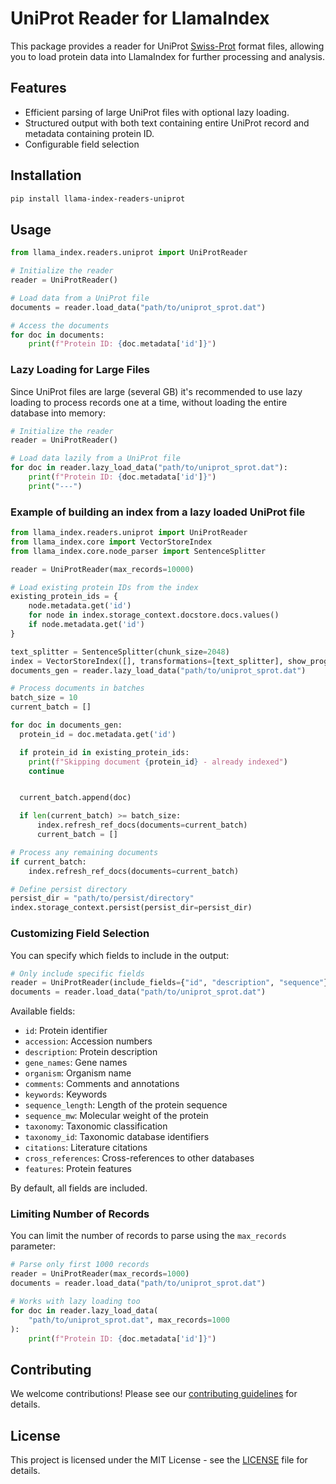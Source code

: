 # UniProt Reader for LlamaIndex

This package provides a reader for UniProt [Swiss-Prot](https://web.expasy.org/docs/userman.html) format files, allowing you to load protein data into LlamaIndex for further processing and analysis.

## Features

- Efficient parsing of large UniProt files with optional lazy loading.
- Structured output with both text containing entire UniProt record and metadata containing protein ID.
- Configurable field selection

## Installation

```bash
pip install llama-index-readers-uniprot
```

## Usage

```python
from llama_index.readers.uniprot import UniProtReader

# Initialize the reader
reader = UniProtReader()

# Load data from a UniProt file
documents = reader.load_data("path/to/uniprot_sprot.dat")

# Access the documents
for doc in documents:
    print(f"Protein ID: {doc.metadata['id']}")
```

### Lazy Loading for Large Files

Since UniProt files are large (several GB) it's recommended to use lazy loading to process records one at a time,
without loading the entire database into memory:

```python
# Initialize the reader
reader = UniProtReader()

# Load data lazily from a UniProt file
for doc in reader.lazy_load_data("path/to/uniprot_sprot.dat"):
    print(f"Protein ID: {doc.metadata['id']}")
    print("---")
```

### Example of building an index from a lazy loaded UniProt file

```Python
from llama_index.readers.uniprot import UniProtReader
from llama_index.core import VectorStoreIndex
from llama_index.core.node_parser import SentenceSplitter

reader = UniProtReader(max_records=10000)

# Load existing protein IDs from the index
existing_protein_ids = {
    node.metadata.get('id')
    for node in index.storage_context.docstore.docs.values()
    if node.metadata.get('id')
}

text_splitter = SentenceSplitter(chunk_size=2048)
index = VectorStoreIndex([], transformations=[text_splitter], show_progress=True)
documents_gen = reader.lazy_load_data("path/to/uniprot_sprot.dat")

# Process documents in batches
batch_size = 10
current_batch = []

for doc in documents_gen:
  protein_id = doc.metadata.get('id')

  if protein_id in existing_protein_ids:
    print(f"Skipping document {protein_id} - already indexed")
    continue


  current_batch.append(doc)

  if len(current_batch) >= batch_size:
      index.refresh_ref_docs(documents=current_batch)
      current_batch = []

# Process any remaining documents
if current_batch:
    index.refresh_ref_docs(documents=current_batch)

# Define persist directory
persist_dir = "path/to/persist/directory"
index.storage_context.persist(persist_dir=persist_dir)
```

### Customizing Field Selection

You can specify which fields to include in the output:

```python
# Only include specific fields
reader = UniProtReader(include_fields={"id", "description", "sequence"})
documents = reader.load_data("path/to/uniprot_sprot.dat")
```

Available fields:

- `id`: Protein identifier
- `accession`: Accession numbers
- `description`: Protein description
- `gene_names`: Gene names
- `organism`: Organism name
- `comments`: Comments and annotations
- `keywords`: Keywords
- `sequence_length`: Length of the protein sequence
- `sequence_mw`: Molecular weight of the protein
- `taxonomy`: Taxonomic classification
- `taxonomy_id`: Taxonomic database identifiers
- `citations`: Literature citations
- `cross_references`: Cross-references to other databases
- `features`: Protein features

By default, all fields are included.

### Limiting Number of Records

You can limit the number of records to parse using the `max_records` parameter:

```python
# Parse only first 1000 records
reader = UniProtReader(max_records=1000)
documents = reader.load_data("path/to/uniprot_sprot.dat")

# Works with lazy loading too
for doc in reader.lazy_load_data(
    "path/to/uniprot_sprot.dat", max_records=1000
):
    print(f"Protein ID: {doc.metadata['id']}")
```

## Contributing

We welcome contributions! Please see our [contributing guidelines](https://github.com/run-llama/llama_index/blob/main/CONTRIBUTING.md) for details.

## License

This project is licensed under the MIT License - see the [LICENSE](LICENSE) file for details.
